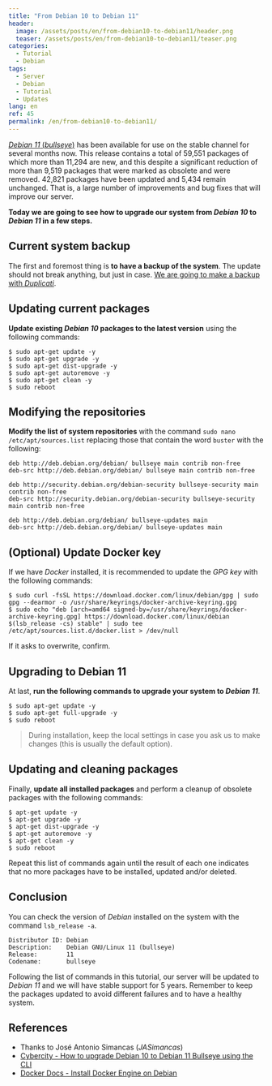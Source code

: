 ```yaml
---
title: "From Debian 10 to Debian 11"
header:
  image: /assets/posts/en/from-debian10-to-debian11/header.png
  teaser: /assets/posts/en/from-debian10-to-debian11/teaser.png
categories:
  - Tutorial
  - Debian
tags:
  - Server
  - Debian
  - Tutorial
  - Updates
lang: en
ref: 45
permalink: /en/from-debian10-to-debian11/
---
```


[_Debian 11_ (_bullseye_)](https://www.debian.org/News/2021/20210814) has been available for use on the stable channel for several months now. This release contains a total of 59,551 packages of which more than 11,294 are new, and this despite a significant reduction of more than 9,519 packages that were marked as obsolete and were removed. 42,821 packages have been updated and 5,434 remain unchanged. That is, a large number of improvements and bug fixes that will improve our server.

**Today we are going to see how to upgrade our system from _Debian 10_ to _Debian 11_ in a few steps.**

## Current system backup

The first and foremost thing is **to have a backup of the system**. The update should not break anything, but just in case. [We are going to make a backup with _Duplicati_](https://www.danielmartingonzalez.com/en/backups-towards-docker/).

## Updating current packages

**Update existing _Debian 10_ packages to the latest version** using the following commands:

```shell
$ sudo apt-get update -y
$ sudo apt-get upgrade -y
$ sudo apt-get dist-upgrade -y
$ sudo apt-get autoremove -y
$ sudo apt-get clean -y
$ sudo reboot
```

## Modifying the repositories

**Modify the list of system repositories** with the command `sudo nano /etc/apt/sources.list` replacing those that contain the word `buster` with the following:

```
deb http://deb.debian.org/debian/ bullseye main contrib non-free
deb-src http://deb.debian.org/debian/ bullseye main contrib non-free

deb http://security.debian.org/debian-security bullseye-security main contrib non-free
deb-src http://security.debian.org/debian-security bullseye-security main contrib non-free

deb http://deb.debian.org/debian/ bullseye-updates main
deb-src http://deb.debian.org/debian/ bullseye-updates main
```

## (Optional) Update Docker key

If we have _Docker_ installed, it is recommended to update the _GPG key_ with the following commands:

```shell
$ sudo curl -fsSL https://download.docker.com/linux/debian/gpg | sudo gpg --dearmor -o /usr/share/keyrings/docker-archive-keyring.gpg
$ sudo echo "deb [arch=amd64 signed-by=/usr/share/keyrings/docker-archive-keyring.gpg] https://download.docker.com/linux/debian $(lsb_release -cs) stable" | sudo tee /etc/apt/sources.list.d/docker.list > /dev/null
```

If it asks to overwrite, confirm.

## Upgrading to Debian 11

At last, **run the following commands to upgrade your system to _Debian 11_**.

```shell
$ sudo apt-get update -y
$ sudo apt-get full-upgrade -y
$ sudo reboot
```

> During installation, keep the local settings in case you ask us to make changes (this is usually the default option).

## Updating and cleaning packages

Finally, **update all installed packages** and perform a cleanup of obsolete packages with the following commands:

```shell
$ apt-get update -y
$ apt-get upgrade -y
$ apt-get dist-upgrade -y
$ apt-get autoremove -y
$ apt-get clean -y
$ sudo reboot
```

Repeat this list of commands again until the result of each one indicates that no more packages have to be installed, updated and/or deleted.

## Conclusion

You can check the version of _Debian_ installed on the system with the command `lsb_release -a`.

```
Distributor ID: Debian
Description:    Debian GNU/Linux 11 (bullseye)
Release:        11
Codename:       bullseye
```

Following the list of commands in this tutorial, our server will be updated to _Debian 11_ and we will have stable support for 5 years. Remember to keep the packages updated to avoid different failures and to have a healthy system.

## References

- Thanks to José Antonio Simancas (_JASimancas_)
- [Cybercity - How to upgrade Debian 10 to Debian 11 Bullseye using the CLI](https://www.cyberciti.biz/faq/update-upgrade-debian-10-to-debian-11-bullseye/)
- [Docker Docs - Install Docker Engine on Debian](https://docs.docker.com/engine/install/debian/)
